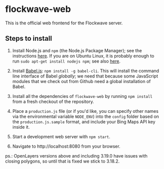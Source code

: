 flockwave-web
=============

This is the official web frontend for the Flockwave server.

Steps to install
----------------

1. Install Node.js and `npm` (the Node.js Package Manager); see the
   instructions [here](https://docs.npmjs.com/getting-started/installing-node).
   If you are on Ubuntu Linux, it is probably enough to run `sudo apt-get
   install nodejs npm`; see also
   [here](https://www.digitalocean.com/community/tutorials/how-to-install-node-js-on-an-ubuntu-14-04-server).

2. Install [Babel.js](http://babeljs.io/): `npm install -g babel-cli`. This
   will install the command line interface of Babel _globally_; we need that
   because some JavaScript modules that we check out from Github need a global
   installation of Babel.

3. Install all the dependencies of `flockwave-web` by running `npm install`
   from a fresh checkout of the repository.

4. Place a `production.js` file (or if you'd like,
   you can specify other names via the environmental variable `NODE_ENV`)
   into the `config` folder based on the `production.js.sample` format,
   and include your Bing Maps API key inside it.

5. Start a development web server with `npm start`.

6. Navigate to http://localhost:8080 from your browser.

ps.: OpenLayers versions above and including 3.19.0 have issues with closing polygons, so until that is fixed we stick to 3.18.2.
